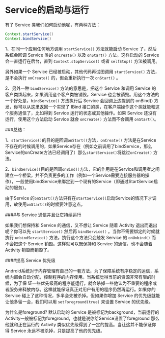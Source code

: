 # Service的启动与运行

有了 Service 类我们如何启动他呢，有两种方法：
```java
Context.startService()
Context.bindService() 
```
1、在同一个应用任何地方调用 `startService()` 方法就能启动 Service 了，然后系统会回调 Service 类的 `onCreate()` 以及 `onStart()` 方法。这样启动的 Service 会一直运行在后台，直到 `Context.stopService()` 或者 `selfStop()` 方法被调用。

另外如果一个 Service 已经被启动，其他代码再试图调用 `startService()` 方法，是不会执行 `onCreate()` 的，但会重新执行一次 `onStart()` 。

2、另外一种 `bindService()` 方法的意思是，把这个 Service 和调用 Service 的客户类绑起来，如果调用这个客户类被销毁，Service 也会被销毁。用这个方法的一个好处是，`bindService()` 方法执行后 Service 会回调上边提到的 onBind() 方发，你可以从这里返回一个实现了 IBind 接口的类，在客户端操作这个类就能和这个服务通信了，比如得到 Service 运行的状态或其他操作。如果 Service 还没有运行，使用这个方法启动 Service 就会 `onCreate()` 方法而不会调用 `onStart()`。

###总结：

1、`startService()`的目的是回调`onStart()`方法，`onCreate()` 方法是在Service不存在的时候调用的，如果Service存在（例如之前调用了bindService，那么Service的onCreate方法已经调用了）那么`startService()`将跳过`onCreate()` 方法。

2、`bindService()`目的是回调`onBind()`方法，它的作用是在Service和调用者之间建立一个桥梁，并不负责更多的工作（例如一个Service需要连接服务器的操作），一般使用bindService来绑定到一个现有的Service（即通过StartService启动的服务）。

由于Service 的`onStart()`方法只有在`startService()`启动Service的情况下才调用，故使用`onStart()`的时候要注意这点。

####与 Service 通信并且让它持续运行

如果我们想保持和 Service 的通信，又不想让 Service 随着 Activity 退出而退出呢？你可以先 `startService()` 然后再 `bindService()` 。当你不需要绑定的时候就执行 `unbindService()` 方法，执行这个方法只会触发 Service 的 `onUnbind()` 而不会把这个 Service 销毁。这样就可以既保持和 Service 的通信，也不会随着 Activity 销毁而销毁了。

####提高 Service 优先级

Android系统对于内存管理有自己的一套方法，为了保障系统有序稳定的运信，系统内部会自动分配，控制程序的内存使用。当系统觉得当前的资源非常有限的时候，为了保 证一些优先级高的程序能运行，就会杀掉一些他认为不重要的程序或者服务来释放内存。这样就能保证真正对用户有用的程序仍然再运行。如果你的 Service 碰上了这种情况，多半会先被杀掉。但如果你增加 Service 的优先级就能让他多留一会，我们可以用 `setForeground(true)` 来设置 Service 的优先级。

为什么是foreground? 默认启动的 Service 是被标记为background，当前运行的Activity一般被标记为foreground，也就是说你给Service设置了foreground 那么他就和正在运行的 Activity 类似优先级得到了一定的提高。当让这并不能保证你得 Service 永远不被杀掉，只是提高了他的优先级。